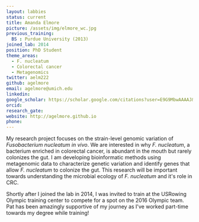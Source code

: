 ```yaml
---
layout: labbies
status: current
title: Amanda Elmore
picture: /assets/img/elmore_wc.jpg
previous_training:
  BS : Purdue University (2013)
joined_lab: 2014
position: PhD Student
theme_areas:
  - F. nucleatum
  - Colorectal cancer
  - Metagenomics
twitter: aelm222
github: agelmore
email: agelmore@umich.edu
linkedin:
google_scholar: https://scholar.google.com/citations?user=E9G9MbwAAAAJ&hl=en
orcid: 
research_gate: 
website: http://agelmore.github.io
phone:
---
```


My research project focuses on the strain-level genomic variation of *Fusobacterium nucleatum* *in vivo*. We are interested in why *F. nucleatum*, a bacterium enriched in colorectal cancer, is abundant in the mouth but rarely colonizes the gut. I am developing bioinformatic methods using metagenomic data to characterize genetic variation and identify genes that allow *F. nucleatum* to colonize the gut. This research will be important towards understanding the microbial ecology of *F. nucleatum* and it's role in CRC. 

Shortly after I joined the lab in 2014, I was invited to train at the USRowing Olympic training center to compete for a spot on the 2016 Olympic team. Pat has been amazingly supportive of my journey as I've worked part-time towards my degree while training!